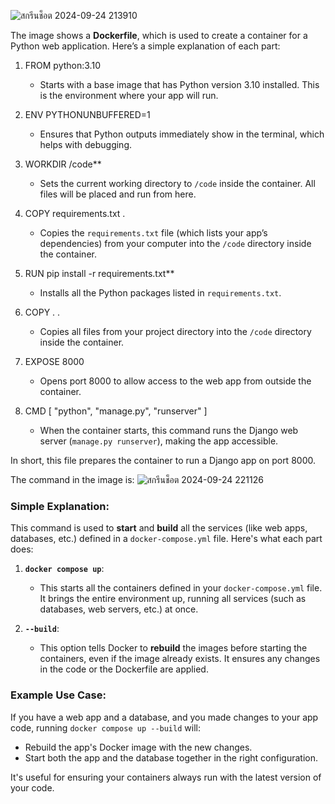 ![สกรีนช็อต 2024-09-24 213910](https://github.com/user-attachments/assets/0bd26ece-336b-4d14-b7e1-aff213d9b4b4)

The image shows a **Dockerfile**, which is used to create a container for a Python web application. Here’s a simple explanation of each part:

1. FROM python:3.10  
   - Starts with a base image that has Python version 3.10 installed. This is the environment where your app will run.

2. ENV PYTHONUNBUFFERED=1  
   - Ensures that Python outputs immediately show in the terminal, which helps with debugging.

3. WORKDIR /code**  
   - Sets the current working directory to `/code` inside the container. All files will be placed and run from here.

4. COPY requirements.txt . 
   - Copies the `requirements.txt` file (which lists your app’s dependencies) from your computer into the `/code` directory inside the container.

5. RUN pip install -r requirements.txt**  
   - Installs all the Python packages listed in `requirements.txt`.

6. COPY . .  
   - Copies all files from your project directory into the `/code` directory inside the container.

7. EXPOSE 8000  
   - Opens port 8000 to allow access to the web app from outside the container.

8. CMD [ "python", "manage.py", "runserver" ]  
   - When the container starts, this command runs the Django web server (`manage.py runserver`), making the app accessible.

In short, this file prepares the container to run a Django app on port 8000.



The command in the image is:
![สกรีนช็อต 2024-09-24 221126](https://github.com/user-attachments/assets/faa8c242-c1b4-4910-bec3-47cf453c807d)

### Simple Explanation:

This command is used to **start** and **build** all the services (like web apps, databases, etc.) defined in a `docker-compose.yml` file. Here's what each part does:

1. **`docker compose up`**:  
   - This starts all the containers defined in your `docker-compose.yml` file. It brings the entire environment up, running all services (such as databases, web servers, etc.) at once.

2. **`--build`**:  
   - This option tells Docker to **rebuild** the images before starting the containers, even if the image already exists. It ensures any changes in the code or the Dockerfile are applied.

### Example Use Case:
If you have a web app and a database, and you made changes to your app code, running `docker compose up --build` will:
- Rebuild the app's Docker image with the new changes.
- Start both the app and the database together in the right configuration. 

It's useful for ensuring your containers always run with the latest version of your code.


